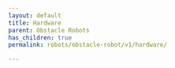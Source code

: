 ```yaml
---
layout: default
title: Hardware
parent: Obstacle Robots
has_children: true
permalink: robots/obstacle-robot/v1/hardware/

---
```

